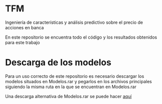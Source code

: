 # TFM
Ingeniería de características y análisis predictivo sobre el precio de acciones en banca

En este repositorio se encuentra todo el código y los resultados obtenidos para este trabajo

# Descarga de los modelos

Para un uso correcto de este repositorio es necesario descargar los modelos situados en Modelos.rar y pegarlos en los archivos principales siguiendo la misma ruta en la que se encuentran en Modelos.rar

Una descarga alternativa de Modelos.rar se puede hacer [aquí](https://zenodo.org/records/10069740?token=eyJhbGciOiJIUzUxMiJ9.eyJpZCI6ImFlNjFkM2EwLTdhZDEtNGU2ZC1iNTgzLWFiMmI5MzdjNjg5MCIsImRhdGEiOnt9LCJyYW5kb20iOiI4MmE0MjczYzE5ZDg3NjYwMDIxOTVjNTYyZGUzYzlhNiJ9.0SLhZSvzAfN82V6jxIoIgoYvKsc6S3zDgMTFvfMZPI9p8PsSviFcuvP_HGR-kwUkFih6S18ysdeso2aQkpXrRQ)
